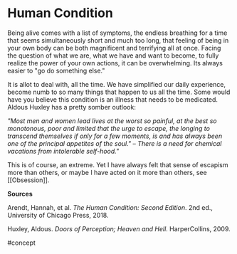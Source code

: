 # Human Condition
Being alive comes with a list of symptoms, the endless breathing for a time that seems simultaneously short and much too long, that feeling of being in your own body can be both magnificent and terrifying all at once. Facing the question of what we are, what we have and want to become, to fully realize the power of your own actions, it can be overwhelming. Its always easier to "go do something else."

It is allot to deal with, all the time. We have simplified our daily experience, become numb to so many things that happen to us all the time. Some would have you believe this condition is an illness that needs to be medicated. Aldous Huxley has a pretty somber outlook:

*"Most men and women lead lives at the worst so painful, at the best so monotonous, poor and limited that the urge to escape, the longing to transcend themselves if only for a few moments, is and has always been one of the principal appetites of the soul." – There is a need for chemical vacations from intolerable self-hood."*

This is of course, an extreme. Yet I have always felt that sense of escapism more than others, or maybe I have acted on it more than others, see [[Obsession]].

**Sources**

Arendt, Hannah, et al. _The Human Condition: Second Edition_. 2nd ed., University of Chicago Press, 2018.

Huxley, Aldous. _Doors of Perception; Heaven and Hell_. HarperCollins, 2009.

#concept 
